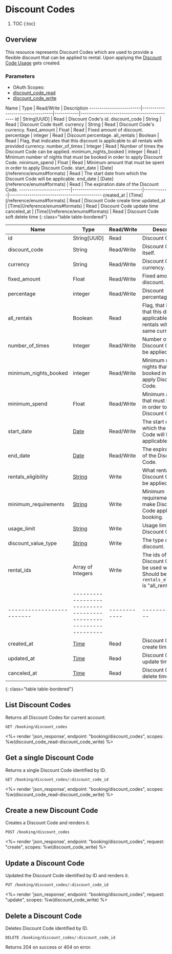 # Discount Codes

1. TOC
{:toc}

## Overview

This resource represents Discount Codes which are used to provide a flexible discount that can be applied to rental.
Upon applying the [Discount Code Usage](/reference/endpoints/booking/discount_code_usages/) gets created.

### Parameters
<ul class="nav nav-pills" role="tablist">
<li class="disabled"><a>OAuth Scopes:</a></li>
<li class="active"><a href="#discount_code_read" role="tab" data-toggle="pill">discount_code_read</a></li>
<li><a href="#discount_code_write" role="tab" data-toggle="pill">discount_code_write</a></li>
</ul>
<div class="tab-content" markdown="1">
<div class="tab-pane active" id="discount_code_read" markdown="1">
Name                     | Type                             | Read/Write | Description
-------------------------|----------------------------------|------------|---------------------------------------------
id                       | String[UUID]                     | Read       | Discount Code's id.
discount_code            | String                           | Read       | Discount Code itself.
currency                 | String                           | Read       | Discount Code's currency.
fixed_amount             | Float                            | Read       | Fixed amount of discount.
percentage               | integer                          | Read       | Discount percentage.
all_rentals              | Boolean                          | Read       | Flag, that indicates that this discount is applicable to all rentals with provided currency.
number_of_times          | Integer                          | Read       | Number of times the Discount Code can be applied.
minimum_nights_booked    | integer                          | Read       | Minimum number of nights that must be booked in order to apply Discount Code.
minimum_spend            | Float                            | Read       | Minimum amount that must be spent in order to apply Discount Code.
start_date               | [Date](/reference/enums#formats) | Read       | The start date from which the Discount Code will be applicable.
end_date                 | [Date](/reference/enums#formats) | Read       | The expiration date of the Discount Code.
-------------------------|----------------------------------|------------|---------------------------------------------
created_at               | [Time](/reference/enums#formats) | Read       | Discount Code create time
updated_at               | [Time](/reference/enums#formats) | Read       | Discount Code update time
canceled_at              | [Time](/reference/enums#formats) | Read       | Discount Code soft delete time
{: class="table table-bordered"}

</div>
<div class="tab-pane" id="discount_code_write" markdown="1">

Name                     | Type                                                          | Read/Write | Description
-------------------------|---------------------------------------------------------------|------------|----------------
id                       | String[UUID]                                                  | Read       | Discount Code's id.
discount_code            | String                                                        | Read/Write | Discount Code itself.
currency                 | String                                                        | Read/Write | Discount Code's currency.
fixed_amount             | Float                                                         | Read/Write | Fixed amount of discount.
percentage               | integer                                                       | Read/Write | Discount percentage.
all_rentals              | Boolean                                                       | Read       | Flag, that indicates that this discount is applicable to all rentals with the same currency.
number_of_times          | Integer                                                       | Read/Write | Number of times the Discount Code can be applied.
minimum_nights_booked    | integer                                                       | Read/Write | Minimum number of nights that must be booked in order to apply Discount Code.
minimum_spend            | Float                                                         | Read/Write | Minimum amount that must be spent in order to apply Discount Code.
start_date               | [Date](/reference/enums#formats)                              | Read/Write | The start date from which the Discount Code will be applicable.
end_date                 | [Date](/reference/enums#formats)                              | Read/Write | The expiration date of the Discount Code.
rentals_eligibility      | [String](/reference/enums#discount-code-rentals-eligibility)  | Write      | What rentals this Discount Code can be applied to.
minimum_requirements     | [String](/reference/enums#discount-code-minimum-requirements) | Write      | Minimum requirements to make Discount Code applicable to booking.
usage_limit              | [String](/reference/enums#discount-code-usage-limit)          | Write      | Usage limit of the Discount Code.
discount_value_type      | [String](/reference/enums#discount-code-discount-value-type)  | Write      | The type of discount.
rental_ids               | Array of Integers                                             | Write      | The ids of rentals Discount Code can be used with. Should be empty if `rentals_eligibility` is "all_rentals".
-------------------------|---------------------------------------------------------------|------------|----------------
created_at               | [Time](/reference/enums#formats)                              | Read       | Discount Code create time
updated_at               | [Time](/reference/enums#formats)                              | Read       | Discount Code update time
canceled_at              | [Time](/reference/enums#formats)                              | Read       | Discount Code soft delete time
{: class="table table-bordered"}

</div>
</div>

## List Discount Codes

Returns all Discount Codes for current account.

~~~
GET /booking/discount_codes
~~~

<%= render 'json_response', endpoint: "booking/discount_codes", scopes: %w(discount_code_read-discount_code_write) %>

## Get a single Discount Code

Returns a single Discount Code identified by ID.

~~~
GET /booking/discount_codes/:discount_code_id
~~~

<%= render 'json_response', endpoint: "booking/discount_codes", scopes: %w(discount_code_read-discount_code_write) %>

## Create a new Discount Code

Creates a Discount Code and renders it.

~~~~
POST /booking/discount_codes
~~~~

<%= render 'json_response', endpoint: "booking/discount_codes", request: "create", scopes: %w(discount_code_write) %>

## Update a Discount Code

Updated the Discount Code identified by ID and renders it.

~~~
PUT /booking/discount_codes/:discount_code_id
~~~

<%= render 'json_response', endpoint: "booking/discount_codes", request: "update", scopes: %w(discount_code_write) %>

## Delete a Discount Code

Deletes Discount Code identified by ID.

~~~
DELETE /booking/discount_codes/:discount_code_id
~~~

Returns 204 on success or 404 on error.
